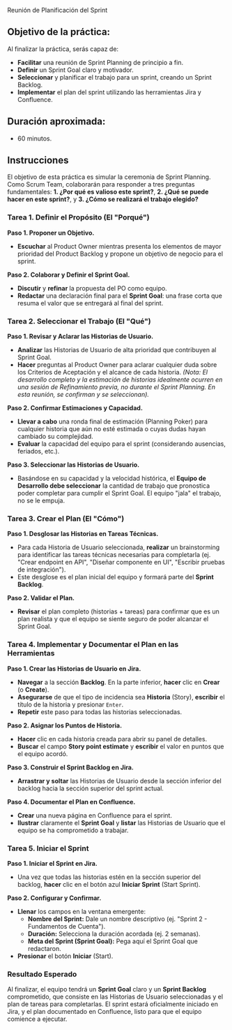 Reunión de Planificación del Sprint

## Objetivo de la práctica:
Al finalizar la práctica, serás capaz de:
- **Facilitar** una reunión de Sprint Planning de principio a fin.
- **Definir** un Sprint Goal claro y motivador.
- **Seleccionar** y planificar el trabajo para un sprint, creando un Sprint Backlog.
- **Implementar** el plan del sprint utilizando las herramientas Jira y Confluence.

## Duración aproximada:
- 60 minutos.

## Instrucciones

El objetivo de esta práctica es simular la ceremonia de Sprint Planning. Como Scrum Team, colaborarán para responder a tres preguntas fundamentales: **1. ¿Por qué es valioso este sprint?**, **2. ¿Qué se puede hacer en este sprint?**, y **3. ¿Cómo se realizará el trabajo elegido?**

### Tarea 1. Definir el Propósito (El "Porqué")

**Paso 1. Proponer un Objetivo.**
- **Escuchar** al Product Owner mientras presenta los elementos de mayor prioridad del Product Backlog y propone un objetivo de negocio para el sprint.

**Paso 2. Colaborar y Definir el Sprint Goal.**
- **Discutir** y **refinar** la propuesta del PO como equipo.
- **Redactar** una declaración final para el **Sprint Goal**: una frase corta que resuma el valor que se entregará al final del sprint.

### Tarea 2. Seleccionar el Trabajo (El "Qué")

**Paso 1. Revisar y Aclarar las Historias de Usuario.**
- **Analizar** las Historias de Usuario de alta prioridad que contribuyen al Sprint Goal.
- **Hacer** preguntas al Product Owner para aclarar cualquier duda sobre los Criterios de Aceptación y el alcance de cada historia.
*(Nota: El desarrollo completo y la estimación de historias idealmente ocurren en una sesión de Refinamiento previa, no durante el Sprint Planning. En esta reunión, se confirman y se seleccionan).*

**Paso 2. Confirmar Estimaciones y Capacidad.**
- **Llevar a cabo** una ronda final de estimación (Planning Poker) para cualquier historia que aún no esté estimada o cuyas dudas hayan cambiado su complejidad.
- **Evaluar** la capacidad del equipo para el sprint (considerando ausencias, feriados, etc.).

**Paso 3. Seleccionar las Historias de Usuario.**
- Basándose en su capacidad y la velocidad histórica, el **Equipo de Desarrollo debe seleccionar** la cantidad de trabajo que pronostica poder completar para cumplir el Sprint Goal. El equipo "jala" el trabajo, no se le empuja.

### Tarea 3. Crear el Plan (El "Cómo")

**Paso 1. Desglosar las Historias en Tareas Técnicas.**
- Para cada Historia de Usuario seleccionada, **realizar** un brainstorming para identificar las tareas técnicas necesarias para completarla (ej. "Crear endpoint en API", "Diseñar componente en UI", "Escribir pruebas de integración").
- Este desglose es el plan inicial del equipo y formará parte del **Sprint Backlog**.

**Paso 2. Validar el Plan.**
- **Revisar** el plan completo (historias + tareas) para confirmar que es un plan realista y que el equipo se siente seguro de poder alcanzar el Sprint Goal.

### Tarea 4. Implementar y Documentar el Plan en las Herramientas

**Paso 1. Crear las Historias de Usuario en Jira.**
- **Navegar** a la sección **Backlog**. En la parte inferior, **hacer** clic en **Crear** (o **Create**).
- **Asegurarse** de que el tipo de incidencia sea **Historia** (Story), **escribir** el título de la historia y presionar `Enter`.
- **Repetir** este paso para todas las historias seleccionadas.

**Paso 2. Asignar los Puntos de Historia.**
- **Hacer** clic en cada historia creada para abrir su panel de detalles.
- **Buscar** el campo **Story point estimate** y **escribir** el valor en puntos que el equipo acordó.

**Paso 3. Construir el Sprint Backlog en Jira.**
- **Arrastrar y soltar** las Historias de Usuario desde la sección inferior del backlog hacia la sección superior del sprint actual.

**Paso 4. Documentar el Plan en Confluence.**
- **Crear** una nueva página en Confluence para el sprint.
- **Ilustrar** claramente el **Sprint Goal** y **listar** las Historias de Usuario que el equipo se ha comprometido a trabajar.

### Tarea 5. Iniciar el Sprint

**Paso 1. Iniciar el Sprint en Jira.**
- Una vez que todas las historias estén en la sección superior del backlog, **hacer** clic en el botón azul **Iniciar Sprint** (Start Sprint).

**Paso 2. Configurar y Confirmar.**
- **Llenar** los campos en la ventana emergente:
    - **Nombre del Sprint:** Dale un nombre descriptivo (ej. "Sprint 2 - Fundamentos de Cuenta").
    - **Duración:** Selecciona la duración acordada (ej. 2 semanas).
    - **Meta del Sprint (Sprint Goal):** Pega aquí el Sprint Goal que redactaron.
- **Presionar** el botón **Iniciar** (Start).

### Resultado Esperado
Al finalizar, el equipo tendrá un **Sprint Goal** claro y un **Sprint Backlog** comprometido, que consiste en las Historias de Usuario seleccionadas y el plan de tareas para completarlas. El sprint estará oficialmente iniciado en Jira, y el plan documentado en Confluence, listo para que el equipo comience a ejecutar.
